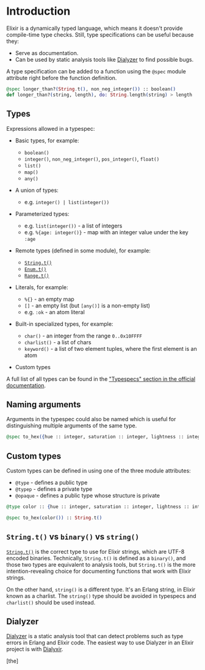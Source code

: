 # Introduction

Elixir is a dynamically typed language, which means it doesn't provide compile-time type checks. Still, type specifications can be useful because they:

- Serve as documentation.
- Can be used by static analysis tools like [Dialyzer][dialyzer] to find possible bugs.

A type specification can be added to a function using the `@spec` module attribute right before the function definition.

```elixir
@spec longer_than?(String.t(), non_neg_integer()) :: boolean()
def longer_than?(string, length), do: String.length(string) > length
```

## Types

Expressions allowed in a typespec:

- Basic types, for example:
    - `boolean()`
    - `integer()`, `non_neg_integer()`, `pos_integer()`, `float()`
    - `list()`
    - `map()`
    - `any()`

- A union of types:
    - e.g. `integer() | list(integer())`

- Parameterized types:
    - e.g. `list(integer())` - a list of integers
    - e.g. `%{age: integer()}` - map with an integer value under the key `:age`

- Remote types (defined in some module), for example:
    - [`String.t()`][string-t]
    - [`Enum.t()`][enum-t]
    - [`Range.t()`][range-t]

- Literals, for example:
    - `%{}` - an empty map
    - `[]` - an empty list (but `[any()]` is a non-empty list)
    - e.g. `:ok` - an atom literal

- Built-in specialized types, for example:
    - `char()` - an integer from the range `0..0x10FFFF`
    - `charlist()` - a list of chars
    - `keyword()` - a list of two element tuples, where the first element is an atom

- Custom types

A full list of all types can be found in the ["Typespecs" section in the official documentation][types].

## Naming arguments

Arguments in the typespec could also be named which is useful for distinguishing multiple arguments of the same type.

```elixir
@spec to_hex({hue :: integer, saturation :: integer, lightness :: integer}) :: String.t()
```

## Custom types

Custom types can be defined in using one of the three module attributes:

- `@type` - defines a public type
- `@typep` - defines a private type
- `@opaque` - defines a public type whose structure is private

```elixir
@type color :: {hue :: integer, saturation :: integer, lightness :: integer}

@spec to_hex(color()) :: String.t()
```

## `String.t()` vs `binary()` vs `string()`

[`String.t()`][string-t] is the correct type to use for Elixir strings, which are UTF-8 encoded binaries. Technically, `String.t()` is defined as a `binary()`, and those two types are equivalent to analysis tools, but `String.t()` is the more intention-revealing choice for documenting functions that work with Elixir strings.

On the other hand, `string()` is a different type. It's an Erlang string, in Elixir known as a charlist. The `string()` type should be avoided in typespecs and `charlist()` should be used instead.

## Dialyzer

[Dialyzer][dialyzer] is a static analysis tool that can detect problems such as type errors in Erlang and Elixir code. The easiest way to use Dialyzer in an Elixir project is with [Dialyxir][dialyxir].

[types]: https://hexdocs.pm/elixir/typespecs.html#types-and-their-syntax
[string-t]: https://hexdocs.pm/elixir/String.html#t:t/0
[enum-t]: https://hexdocs.pm/elixir/Enum.html#t:t/0
[range-t]: https://hexdocs.pm/elixir/Range.html#t:t/0
[dialyzer]: http://erlang.org/doc/man/dialyzer.html
[dialyxir]: https://hexdocs.pm/dialyxir/readme.html
[the]
